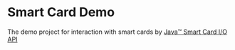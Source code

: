 # Smart Card Demo

The demo project for interaction with smart cards by 
[Java™ Smart Card I/O API](https://docs.oracle.com/en/java/javase/17/docs/api/java.smartcardio/javax/smartcardio/package-summary.html)